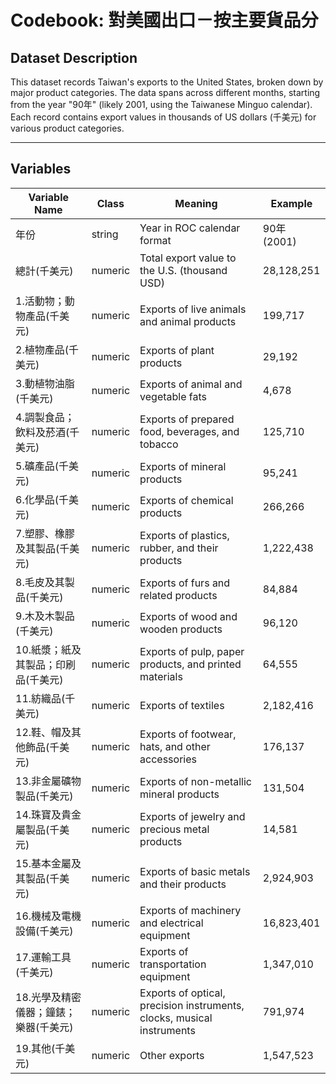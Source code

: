# Codebook: 對美國出口－按主要貨品分

## Dataset Description
This dataset records Taiwan's exports to the United States, broken down by major product categories. The data spans across different months, starting from the year "90年" (likely 2001, using the Taiwanese Minguo calendar). Each record contains export values in thousands of US dollars (千美元) for various product categories.

---

## Variables

| Variable Name | Class | Meaning | Example |
|--------------|-------|---------|---------|
| 年份 | string | Year in ROC calendar format | 90年 (2001) |
| 總計(千美元) | numeric | Total export value to the U.S. (thousand USD) | 28,128,251 |
| 1.活動物；動物產品(千美元) | numeric | Exports of live animals and animal products | 199,717 |
| 2.植物產品(千美元) | numeric | Exports of plant products | 29,192 |
| 3.動植物油脂(千美元) | numeric | Exports of animal and vegetable fats | 4,678 |
| 4.調製食品；飲料及菸酒(千美元) | numeric | Exports of prepared food, beverages, and tobacco | 125,710 |
| 5.礦產品(千美元) | numeric | Exports of mineral products | 95,241 |
| 6.化學品(千美元) | numeric | Exports of chemical products | 266,266 |
| 7.塑膠、橡膠及其製品(千美元) | numeric | Exports of plastics, rubber, and their products | 1,222,438 |
| 8.毛皮及其製品(千美元) | numeric | Exports of furs and related products | 84,884 |
| 9.木及木製品(千美元) | numeric | Exports of wood and wooden products | 96,120 |
| 10.紙漿；紙及其製品；印刷品(千美元) | numeric | Exports of pulp, paper products, and printed materials | 64,555 |
| 11.紡織品(千美元) | numeric | Exports of textiles | 2,182,416 |
| 12.鞋、帽及其他飾品(千美元) | numeric | Exports of footwear, hats, and other accessories | 176,137 |
| 13.非金屬礦物製品(千美元) | numeric | Exports of non-metallic mineral products | 131,504 |
| 14.珠寶及貴金屬製品(千美元) | numeric | Exports of jewelry and precious metal products | 14,581 |
| 15.基本金屬及其製品(千美元) | numeric | Exports of basic metals and their products | 2,924,903 |
| 16.機械及電機設備(千美元) | numeric | Exports of machinery and electrical equipment | 16,823,401 |
| 17.運輸工具(千美元) | numeric | Exports of transportation equipment | 1,347,010 |
| 18.光學及精密儀器；鐘錶；樂器(千美元) | numeric | Exports of optical, precision instruments, clocks, musical instruments | 791,974 |
| 19.其他(千美元) | numeric | Other exports | 1,547,523 |